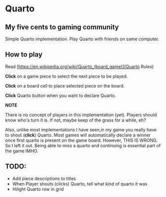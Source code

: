# Quarto 

## My five cents to gaming community

Simple Quarto implementation. Play Quarto with friends on same computer.

## How to play

Read [https://en.wikipedia.org/wiki/Quarto_(board_game)](Quarto Rules)

**Click** on a game piece to select the next piece to be played.

**Click** on a board cell to place selected piece on the board.

**Click** Quarto button when you want to declare Quarto.

**NOTE**

There is no concept of players in this implementation (yet).
Players should know who's turn it is. If not, maybe keep of the grass for a while, eh?

Also, unlike most implementations I have seen,in my game you really have to shout (**click**) Quarto. Most games will automatically declare a winner once first quarto is present on the game board. However, THIS IS WRONG. So I left it out. Being able to miss a quarto and continuing is essential part of the game IMHO.

## TODO: 
- Add piece descriptions to titles
- When Player shouts (clicks) Quarto, tell what kind of quarto it was
- Hilight Quarto row in grid
